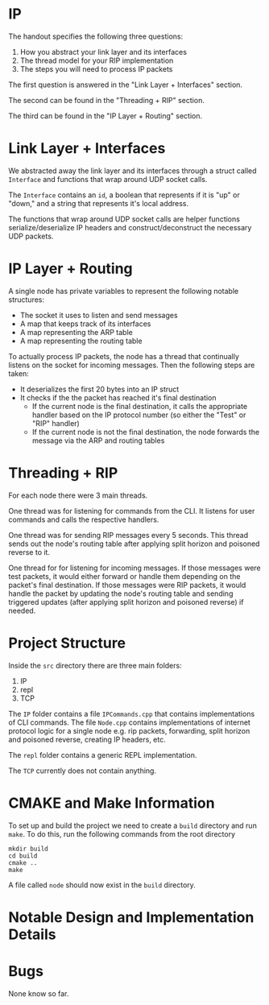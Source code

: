 # IP

The handout specifies the following three questions:
1. How you abstract your link layer and its interfaces
2. The thread model for your RIP implementation
3. The steps you will need to process IP packets

The first question is answered in the "Link Layer + Interfaces" section.

The second can be found in the "Threading + RIP" section.

The third can be found in the "IP Layer + Routing" section.

# Link Layer + Interfaces

We abstracted away the link layer and its interfaces through a struct called ```Interface``` and functions that wrap around UDP socket calls. 

The ```Interface``` contains an ```id```, a boolean that represents if it is "up" or "down," and a string that represents it's local address. 

The functions that wrap around UDP socket calls are helper functions serialize/deserialize IP headers and construct/deconstruct the necessary UDP packets.

# IP Layer + Routing

A single node has private variables to represent the following notable structures:
- The socket it uses to listen and send messages
- A map that keeps track of its interfaces
- A map representing the ARP table
- A map representing the routing table

To actually process IP packets, the node has a thread that continually listens on the socket for incoming messages. Then the following steps are taken:
- It deserializes the first 20 bytes into an IP struct
- It checks if the the packet has reached it's final destination
  - If the current node is the final destination, it calls the appropriate handler based on the IP protocol number (so either the "Test" or "RIP" handler)
  - If the current node is not the final destination, the node forwards the message via the ARP and routing tables

# Threading + RIP

For each node there were 3 main threads. 

One thread was for listening for commands from the CLI. It listens for user commands and calls the respective handlers. 

One thread was for sending RIP messages every 5 seconds. This thread sends out the node's routing table after applying split horizon and poisoned reverse to it. 

One thread for for listening for incoming messages. If those messages were test packets, it would either forward or handle them depending on the packet's final destination. If those messages were RIP packets, it would handle the packet by updating the node's routing table and sending triggered updates (after applying split horizon and poisoned reverse) if needed.

# Project Structure

Inside the ```src``` directory there are three main folders: 

1. IP
2. repl
3. TCP

The ```IP``` folder contains a file ```IPCommands.cpp``` that contains implementations of CLI commands. The file ```Node.cpp``` contains implementations of internet protocol logic for a single node e.g. rip packets, forwarding, split horizon and poisoned reverse, creating IP headers, etc.

The ```repl``` folder contains a generic REPL implementation.

The ```TCP``` currently does not contain anything.

# CMAKE and Make Information

To set up and build the project we need to create a ```build``` directory and run ```make```. To do this, run the following commands from the root directory
```
mkdir build 
cd build
cmake ..
make
```
A file called ```node``` should now exist in the ```build``` directory.

# Notable Design and Implementation Details


# Bugs

None know so far.
